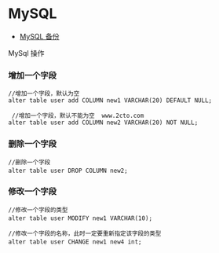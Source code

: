 MySQL
===

 - [MySQL 备份](mysql_backup.md)





MySql 操作

### 增加一个字段
```
//增加一个字段，默认为空
alter table user add COLUMN new1 VARCHAR(20) DEFAULT NULL; 

 //增加一个字段，默认不能为空  www.2cto.com  
alter table user add COLUMN new2 VARCHAR(20) NOT NULL; 
```
 
### 删除一个字段
```
//删除一个字段
alter table user DROP COLUMN new2; 　 
```
 
### 修改一个字段
```
//修改一个字段的类型
alter table user MODIFY new1 VARCHAR(10); 　
 
//修改一个字段的名称，此时一定要重新指定该字段的类型
alter table user CHANGE new1 new4 int;　 
```